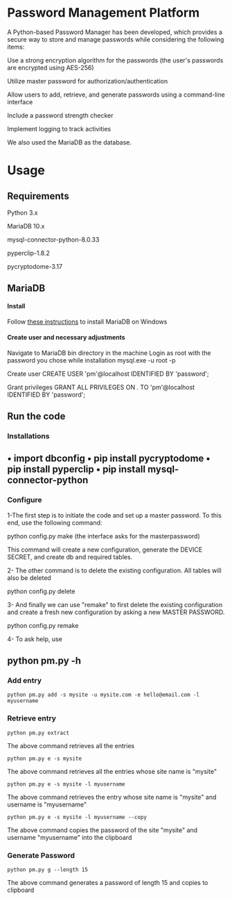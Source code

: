 # Password Management Platform

A Python-based Password Manager has been developed, which provides a secure way to store and manage passwords while considering the following items:

Use a strong encryption algorithm for the passwords (the user's passwords are encrypted using AES-256)

Utilize master password for authorization/authentication

Allow users to add, retrieve, and generate passwords using a command-line interface

Include a password strength checker 

Implement logging to track activities  

We also used the MariaDB as the database. 


# Usage
## Requirements
Python 3.x

MariaDB 10.x

mysql-connector-python-8.0.33

pyperclip-1.8.2

pycryptodome-3.17

## MariaDB
#### Install
Follow [these instructions](https://www.mariadbtutorial.com/getting-started/install-mariadb/) to install MariaDB on Windows

#### Create user and necessary adjustments
Navigate to MariaDB bin directory in the machine
Login as root with the password you chose while installation
mysql.exe -u root -p

Create user
CREATE USER 'pm'@localhost IDENTIFIED BY 'password';

Grant privileges
GRANT ALL PRIVILEGES ON *.* TO 'pm'@localhost IDENTIFIED BY 'password';



## Run the code

### Installations
•	import dbconfig
•	pip install pycryptodome 
•	pip install pyperclip
•	pip install mysql-connector-python
--------------------------

### Configure
1-The first step is to initiate the code and set up a master password. To this end, use the following command:

python config.py make (the interface asks for the masterpassword)

This command will create a new configuration, generate the DEVICE SECRET, and create db and required tables.

2- The other command is to delete the existing configuration. All tables will also be deleted 

python config.py delete

3- And finally we can use "remake" to first delete the existing configuration and create a fresh new configuration by asking a new MASTER PASSWORD.

python config.py remake

4- To ask help, use 

python pm.py -h
-------------------------------

### Add entry
```
python pm.py add -s mysite -u mysite.com -e hello@email.com -l myusername
```
### Retrieve entry
```
python pm.py extract
```
The above command retrieves all the entries
```
python pm.py e -s mysite
```
The above command retrieves all the entries whose site name is "mysite"
```
python pm.py e -s mysite -l myusername
```
The above command retrieves the entry whose site name is "mysite" and username is "myusername"
```
python pm.py e -s mysite -l myusername --copy
```
The above command copies the password of the site "mysite" and username "myusername" into the clipboard
### Generate Password
```
python pm.py g --length 15
```
The above command generates a password of length 15 and copies to clipboard

